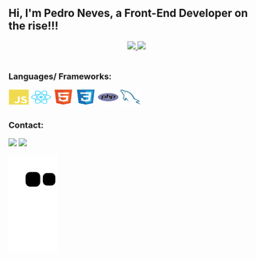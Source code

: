 ## Hi, I'm Pedro Neves, a Front-End Developer on the rise!!!
 
 <div align="center">
  <a href="https://github.com/PedroNevesHespanhol">
    <img height="180em" src="https://github-readme-stats.vercel.app/api?username=PedroNevesHespanhol&theme=dracula&show_icons=true" />
  </a>
  <img height="180em" src="https://github-readme-stats.vercel.app/api/top-langs/?username=PedroNevesHespanhol&layout=compact&theme=dracula"/>
</div>
<div style="display: inline_block"><br>
  <h3 style='left'>Languages/ Frameworks:</h3>
  <img align="center" alt="Pedro-Js" height="30" width="40" src="https://raw.githubusercontent.com/devicons/devicon/master/icons/javascript/javascript-plain.svg">   
  <img align="center" alt="Pedro-React" height="30" width="40" src="https://raw.githubusercontent.com/devicons/devicon/master/icons/react/react-original.svg">
  <img align="center" alt="Pedro-HTML" height="30" width="40" src="https://raw.githubusercontent.com/devicons/devicon/master/icons/html5/html5-original.svg">
  <img align="center" alt="Pedro-CSS" height="30" width="40" src="https://raw.githubusercontent.com/devicons/devicon/master/icons/css3/css3-original.svg">
  <img align="center" alt="Pedro-PHP" height="30" width="40" src="https://raw.githubusercontent.com/devicons/devicon/master/icons/php/php-original.svg">
  <img align="center" alt="Pedro-MySQL" height="30" width="40" src="https://raw.githubusercontent.com/devicons/devicon/master/icons/mysql/mysql-original.svg">
</div>
  
   ##

<div> 
  <h3 style='left'>Contact:</h3>
  <a href = "mailto:pedroneveshespanhol@gmail.com"><img src="https://img.shields.io/badge/-Gmail-%23333?style=for-the-badge&logo=gmail&logoColor=white" target="_blank"></a>
  <a href="https://www.linkedin.com/in/pedro-neves-hespanhol-a00a44185" target="_blank"><img src="https://img.shields.io/badge/-LinkedIn-%230077B5?style=for-the-badge&logo=linkedin&logoColor=white" target="_blank"></a>
  
  
   ![Snake animation](https://github.com/PedroNevesHespanhol/PedroNevesHespanhol/blob/output/github-contribution-grid-snake.svg)
</div>



